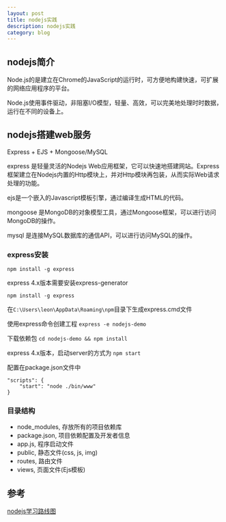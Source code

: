 ```yaml
---
layout: post
title: nodejs实践
description: nodejs实践
category: blog
---
```


## nodejs简介
Node.js的是建立在Chrome的JavaScript的运行时，可方便地构建快速，可扩展的网络应用程序的平台。

Node.js使用事件驱动，非阻塞I/O模型，轻量、高效，可以完美地处理时时数据，运行在不同的设备上。

## nodejs搭建web服务

Express + EJS + Mongoose/MySQL

express 是轻量灵活的Nodejs Web应用框架，它可以快速地搭建网站。Express框架建立在Nodejs内置的Http模块上，并对Http模块再包装，从而实际Web请求处理的功能。

ejs是一个嵌入的Javascript模板引擎，通过编译生成HTML的代码。

mongoose 是MongoDB的对象模型工具，通过Mongoose框架，可以进行访问MongoDB的操作。

mysql 是连接MySQL数据库的通信API，可以进行访问MySQL的操作。

### express安装
```npm install -g express```

express 4.x版本需要安装express-generator

```npm install -g express```

在<code>C:\Users\leon\AppData\Roaming\npm</code>目录下生成express.cmd文件

使用express命令创建工程
```express -e nodejs-demo```

下载依赖包
```cd nodejs-demo && npm install```

express 4.x版本，启动server的方式为
```npm start```

配置在package.json文件中

	"scripts": {
	    "start": "node ./bin/www"
	}

### 目录结构
* node_modules, 存放所有的项目依赖库
* package.json, 项目依赖配置及开发者信息
* app.js, 程序启动文件
* public, 静态文件(css, js, img)
* routes, 路由文件
* views, 页面文件(Ejs模板)

## 参考
[nodejs学习路线图](http://blog.fens.me/nodejs-roadmap/)
